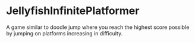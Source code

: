 # JellyfishInfinitePlatformer
A game similar to doodle jump where you reach the highest score possible by jumping on platforms increasing in difficulty.
